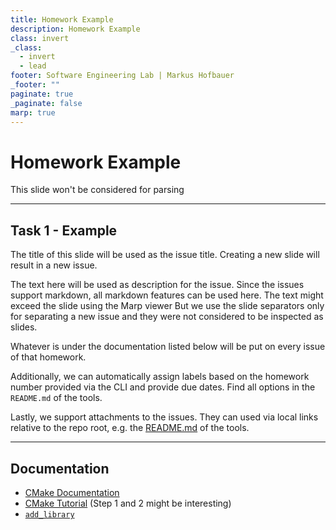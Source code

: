 ```yaml
---
title: Homework Example
description: Homework Example
class: invert
_class:
  - invert
  - lead
footer: Software Engineering Lab | Markus Hofbauer
_footer: ""
paginate: true
_paginate: false
marp: true
---
```


# Homework Example

This slide won't be considered for parsing

---

## Task 1 - Example

The title of this slide will be used as the issue title.
Creating a new slide will result in a new issue.

The text here will be used as description for the issue.
Since the issues support markdown, all markdown features can be used here.
The text might exceed the slide using the Marp viewer
But we use the slide separators only for separating a new issue and they were not considered to be inspected as slides.

Whatever is under the documentation listed below will be put on every issue of that homework.

Additionally, we can automatically assign labels based on the homework number provided via the CLI and provide due dates.
Find all options in the `README.md` of the tools.

Lastly, we support attachments to the issues.
They can used via local links relative to the repo root, e.g. the [README.md](/tools/README.md) of the tools.

---

## Documentation

- [CMake Documentation](https://cmake.org/cmake/help/latest/)
- [CMake Tutorial](https://cmake.org/cmake/help/latest/guide/tutorial/) (Step 1 and 2 might be interesting)
- [`add_library`](https://cmake.org/cmake/help/latest/command/add_library.html)
